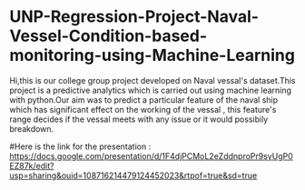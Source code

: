 # UNP-Regression-Project-Naval-Vessel-Condition-based-monitoring-using-Machine-Learning

Hi,this is our college group project developed on Naval vessal's dataset.This project is a predictive analytics which is carried out using machine learning with python.Our aim was to predict a particular feature of the naval ship which has significant effect on the working of the vessal , this feature's range decides if the vessal meets with any issue or it would possibily breakdown.

#Here is the link for the presentation : https://docs.google.com/presentation/d/1F4djPCMoL2eZddnproPr9syUgP0EZ87k/edit?usp=sharing&ouid=108716214479124452023&rtpof=true&sd=true
